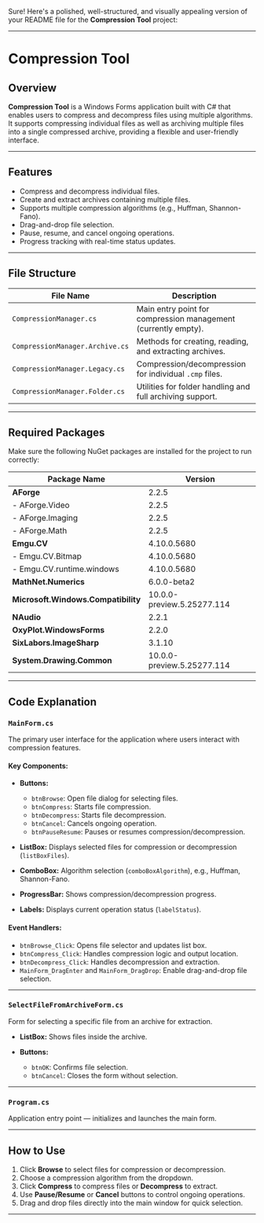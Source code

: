 Sure! Here's a polished, well-structured, and visually appealing version of your README file for the **Compression Tool** project:

---

# Compression Tool

## Overview

**Compression Tool** is a Windows Forms application built with C# that enables users to compress and decompress files using multiple algorithms. It supports compressing individual files as well as archiving multiple files into a single compressed archive, providing a flexible and user-friendly interface.

---

## Features

* Compress and decompress individual files.
* Create and extract archives containing multiple files.
* Supports multiple compression algorithms (e.g., Huffman, Shannon-Fano).
* Drag-and-drop file selection.
* Pause, resume, and cancel ongoing operations.
* Progress tracking with real-time status updates.

---

## File Structure

| File Name                       | Description                                                    |
| ------------------------------- | -------------------------------------------------------------- |
| `CompressionManager.cs`         | Main entry point for compression management (currently empty). |
| `CompressionManager.Archive.cs` | Methods for creating, reading, and extracting archives.        |
| `CompressionManager.Legacy.cs`  | Compression/decompression for individual `.cmp` files.         |
| `CompressionManager.Folder.cs`  | Utilities for folder handling and full archiving support.      |

---

## Required Packages

Make sure the following NuGet packages are installed for the project to run correctly:

| Package Name                        | Version                     |
| ----------------------------------- | --------------------------- |
| **AForge**                          | 2.2.5                       |
| - AForge.Video                      | 2.2.5                       |
| - AForge.Imaging                    | 2.2.5                       |
| - AForge.Math                       | 2.2.5                       |
| **Emgu.CV**                         | 4.10.0.5680                 |
| - Emgu.CV.Bitmap                    | 4.10.0.5680                 |
| - Emgu.CV.runtime.windows           | 4.10.0.5680                 |
| **MathNet.Numerics**                | 6.0.0-beta2                 |
| **Microsoft.Windows.Compatibility** | 10.0.0-preview\.5.25277.114 |
| **NAudio**                          | 2.2.1                       |
| **OxyPlot.WindowsForms**            | 2.2.0                       |
| **SixLabors.ImageSharp**            | 3.1.10                      |
| **System.Drawing.Common**           | 10.0.0-preview\.5.25277.114 |

---

## Code Explanation

### `MainForm.cs`

The primary user interface for the application where users interact with compression features.

#### Key Components:

* **Buttons:**

  * `btnBrowse`: Open file dialog for selecting files.
  * `btnCompress`: Starts file compression.
  * `btnDecompress`: Starts file decompression.
  * `btnCancel`: Cancels ongoing operation.
  * `btnPauseResume`: Pauses or resumes compression/decompression.

* **ListBox:**
  Displays selected files for compression or decompression (`listBoxFiles`).

* **ComboBox:**
  Algorithm selection (`comboBoxAlgorithm`), e.g., Huffman, Shannon-Fano.

* **ProgressBar:**
  Shows compression/decompression progress.

* **Labels:**
  Displays current operation status (`labelStatus`).

#### Event Handlers:

* `btnBrowse_Click`: Opens file selector and updates list box.
* `btnCompress_Click`: Handles compression logic and output location.
* `btnDecompress_Click`: Handles decompression and extraction.
* `MainForm_DragEnter` and `MainForm_DragDrop`: Enable drag-and-drop file selection.

---

### `SelectFileFromArchiveForm.cs`

Form for selecting a specific file from an archive for extraction.

* **ListBox:** Shows files inside the archive.
* **Buttons:**

  * `btnOK`: Confirms file selection.
  * `btnCancel`: Closes the form without selection.

---

### `Program.cs`

Application entry point — initializes and launches the main form.

---

## How to Use

1. Click **Browse** to select files for compression or decompression.
2. Choose a compression algorithm from the dropdown.
3. Click **Compress** to compress files or **Decompress** to extract.
4. Use **Pause/Resume** or **Cancel** buttons to control ongoing operations.
5. Drag and drop files directly into the main window for quick selection.

---





